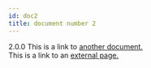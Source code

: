 ```yaml
---
id: doc2
title: document number 2
---
```

2.0.0
This is a link to [another document.](doc3.md)  
This is a link to an [external page.](http://www.example.com)
